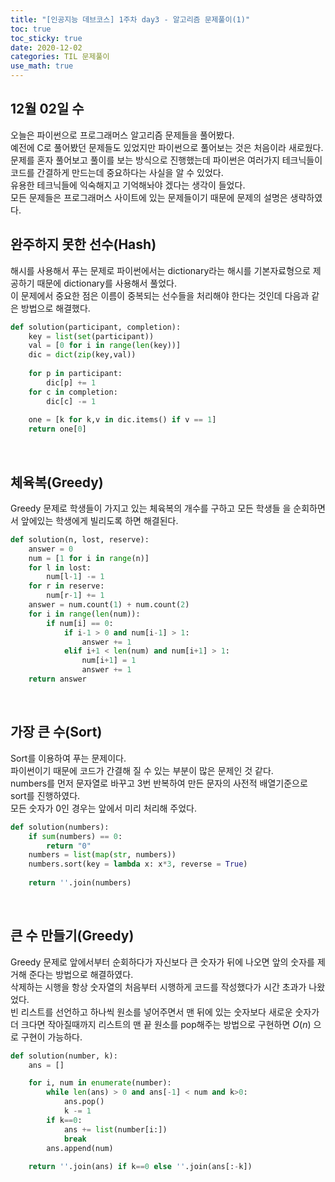 ```yaml
---
title: "[인공지능 데브코스] 1주차 day3 - 알고리즘 문제풀이(1)"
toc: true
toc_sticky: true
date: 2020-12-02
categories: TIL 문제풀이
use_math: true
---
```

## 12월 02일 수

오늘은 파이썬으로 프로그래머스 알고리즘 문제들을 풀어봤다.  
예전에 C로 풀어봤던 문제들도 있었지만 파이썬으로 풀어보는 것은 처음이라 새로웠다.  
문제를 혼자 풀어보고 풀이를 보는 방식으로 진행했는데 파이썬은 여러가지 테크닉들이 코드를 간결하게 만드는데 중요하다는 사실을 알 수 있었다.  
유용한 테크닉들에 익숙해지고 기억해놔야 겠다는 생각이 들었다.  
모든 문제들은 프로그래머스 사이트에 있는 문제들이기 때문에 문제의 설명은 생략하였다.


## 완주하지 못한 선수(Hash)  

해시를 사용해서 푸는 문제로 파이썬에서는 dictionary라는 해시를 기본자료형으로 제공하기 때문에 dictionary를 사용해서 풀었다.  
이 문제에서 중요한 점은 이름이 중복되는 선수들을 처리해야 한다는 것인데 다음과 같은 방법으로 해결했다.  

```python
def solution(participant, completion):
    key = list(set(participant))
    val = [0 for i in range(len(key))]
    dic = dict(zip(key,val))
    
    for p in participant:
        dic[p] += 1
    for c in completion:
        dic[c] -= 1
        
    one = [k for k,v in dic.items() if v == 1]
    return one[0]
``` 
<p>&nbsp;</p>  

## 체육복(Greedy)

Greedy 문제로 학생들이 가지고 있는 체육복의 개수를 구하고 모든 학생들 을 순회하면서 앞에있는 학생에게 빌리도록 하면 해결된다.  

```python
def solution(n, lost, reserve):
    answer = 0
    num = [1 for i in range(n)]
    for l in lost:
        num[l-1] -= 1
    for r in reserve:
        num[r-1] += 1
    answer = num.count(1) + num.count(2)
    for i in range(len(num)):
        if num[i] == 0:
            if i-1 > 0 and num[i-1] > 1:
                answer += 1
            elif i+1 < len(num) and num[i+1] > 1:
                num[i+1] = 1
                answer += 1
    return answer
```
<p>&nbsp;</p>  

## 가장 큰 수(Sort)

Sort를 이용하여 푸는 문제이다.  
파이썬이기 때문에 코드가 간결해 질 수 있는 부분이 많은 문제인 것 같다.  
numbers를 먼저 문자열로 바꾸고 3번 반복하여 만든 문자의 사전적 배열기준으로 sort를 진행하였다.  
모든 숫자가 0인 경우는 앞에서 미리 처리해 주었다.  

```python
def solution(numbers):
    if sum(numbers) == 0:
        return "0"
    numbers = list(map(str, numbers))
    numbers.sort(key = lambda x: x*3, reverse = True)
    
    return ''.join(numbers)
```
<p>&nbsp;</p>  


## 큰 수 만들기(Greedy)


Greedy 문제로 앞에서부터 순회하다가 자신보다 큰 숫자가 뒤에 나오면 앞의 숫자를 제거해 준다는 방법으로 해결하였다.  
삭제하는 시행을 항상 숫자열의 처음부터 시행하게 코드를 작성했다가 시간 초과가 나왔었다.  
빈 리스트를 선언하고 하나씩 원소를 넣어주면서 맨 뒤에 있는 숫자보다 새로운 숫자가 더 크다면 작아질때까지 리스트의 맨 끝 원소를 pop해주는 방법으로 구현하면 $O(n)$ 으로 구현이 가능하다.  

```python
def solution(number, k):
    ans = []

    for i, num in enumerate(number):
        while len(ans) > 0 and ans[-1] < num and k>0:
            ans.pop()
            k -= 1
        if k==0:
            ans += list(number[i:])
            break
        ans.append(num)
            
    return ''.join(ans) if k==0 else ''.join(ans[:-k])
```
